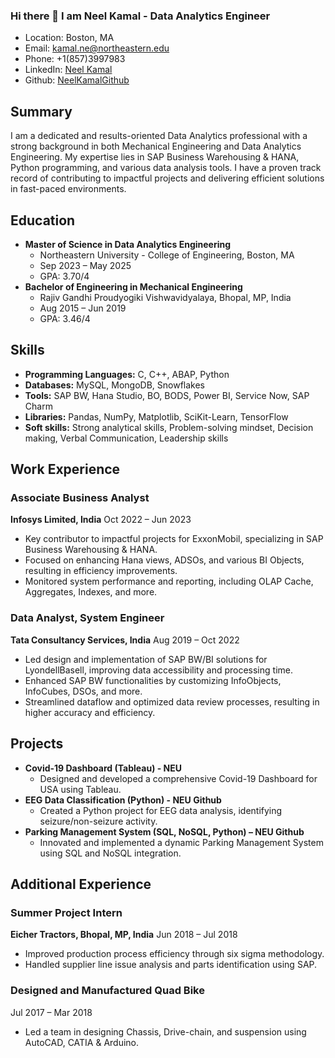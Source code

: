 ### Hi there 👋 I am Neel Kamal - Data Analytics Engineer

<!--
**NeelKamal1710/NeelKamal1710** is a ✨ _special_ ✨ repository because its `README.md` (this file) appears on your GitHub profile.

Here are some ideas to get you started:

- 🔭 I’m currently working on ...
- 🌱 I’m currently learning ...
- 👯 I’m looking to collaborate on ...
- 🤔 I’m looking for help with ...
- 💬 Ask me about ...
- 📫 How to reach me: ...
- 😄 Pronouns: ...
- ⚡ Fun fact: ...
-->

- Location: Boston, MA
- Email: kamal.ne@northeastern.edu
- Phone: +1(857)3997983
- LinkedIn: [Neel Kamal](https://www.linkedin.com/in/neel-kamal-90ba53136/)
- Github: [NeelKamalGithub](https://github.com/NeelKamal1710)

## Summary
I am a dedicated and results-oriented Data Analytics professional with a strong background in both Mechanical Engineering and Data Analytics Engineering. My expertise lies in SAP Business Warehousing & HANA, Python programming, and various data analysis tools. I have a proven track record of contributing to impactful projects and delivering efficient solutions in fast-paced environments.

## Education
- **Master of Science in Data Analytics Engineering**
  - Northeastern University - College of Engineering, Boston, MA
  - Sep 2023 – May 2025
  - GPA: 3.70/4
- **Bachelor of Engineering in Mechanical Engineering**
  - Rajiv Gandhi Proudyogiki Vishwavidyalaya, Bhopal, MP, India
  - Aug 2015 – Jun 2019
  - GPA: 3.46/4

## Skills
- **Programming Languages:** C, C++, ABAP, Python
- **Databases:** MySQL, MongoDB, Snowflakes
- **Tools:** SAP BW, Hana Studio, BO, BODS, Power BI, Service Now, SAP Charm
- **Libraries:** Pandas, NumPy, Matplotlib, SciKit-Learn, TensorFlow
- **Soft skills:** Strong analytical skills, Problem-solving mindset, Decision making, Verbal Communication, Leadership skills

## Work Experience
### Associate Business Analyst
**Infosys Limited, India**
Oct 2022 – Jun 2023
- Key contributor to impactful projects for ExxonMobil, specializing in SAP Business Warehousing & HANA.
- Focused on enhancing Hana views, ADSOs, and various BI Objects, resulting in efficiency improvements.
- Monitored system performance and reporting, including OLAP Cache, Aggregates, Indexes, and more.

### Data Analyst, System Engineer
**Tata Consultancy Services, India**
Aug 2019 – Oct 2022
- Led design and implementation of SAP BW/BI solutions for LyondellBasell, improving data accessibility and processing time.
- Enhanced SAP BW functionalities by customizing InfoObjects, InfoCubes, DSOs, and more.
- Streamlined dataflow and optimized data review processes, resulting in higher accuracy and efficiency.

## Projects
- **Covid-19 Dashboard (Tableau) - NEU**
  - Designed and developed a comprehensive Covid-19 Dashboard for USA using Tableau.
- **EEG Data Classification (Python) - NEU Github**
  - Created a Python project for EEG data analysis, identifying seizure/non-seizure activity.
- **Parking Management System (SQL, NoSQL, Python) – NEU Github**
  - Innovated and implemented a dynamic Parking Management System using SQL and NoSQL integration.

## Additional Experience
### Summer Project Intern
**Eicher Tractors, Bhopal, MP, India**
Jun 2018 – Jul 2018
- Improved production process efficiency through six sigma methodology.
- Handled supplier line issue analysis and parts identification using SAP.

### Designed and Manufactured Quad Bike
Jul 2017 – Mar 2018
- Led a team in designing Chassis, Drive-chain, and suspension using AutoCAD, CATIA & Arduino.

